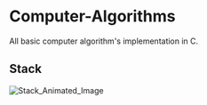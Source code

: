 # Computer-Algorithms

All basic computer algorithm's implementation in C.

## Stack

![Stack_Animated_Image](https://www.dropbox.com/s/2t2duhpsbybe2q9/animated-book-clipart-18.png?dl=0)


